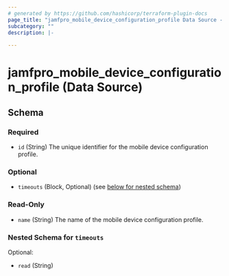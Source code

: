 ```yaml
---
# generated by https://github.com/hashicorp/terraform-plugin-docs
page_title: "jamfpro_mobile_device_configuration_profile Data Source - terraform-provider-jamfpro"
subcategory: ""
description: |-
  
---
```


# jamfpro_mobile_device_configuration_profile (Data Source)





<!-- schema generated by tfplugindocs -->
## Schema

### Required

- `id` (String) The unique identifier for the mobile device configuration profile.

### Optional

- `timeouts` (Block, Optional) (see [below for nested schema](#nestedblock--timeouts))

### Read-Only

- `name` (String) The name of the mobile device configuration profile.

<a id="nestedblock--timeouts"></a>
### Nested Schema for `timeouts`

Optional:

- `read` (String)
